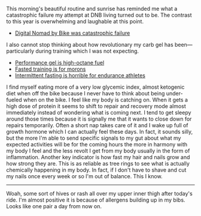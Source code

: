 This morning's beautiful routine and sunrise has reminded me what a catastrophic failure my attempt at DNB living turned out to be. The contrast to this year is overwhelming and laughable at this point. 

- [Digital Nomad by Bike was catastrophic failure](../Outdoor%20sports/Digital%20Nomad%20by%20Bike%20was%20catastrophic%20failure.md)

I also cannot stop thinking about how revolutionary my carb gel has been—particularly during training which I was not expecting.

- [Performance gel is high-octane fuel](../Fitness/Performance%20gel%20is%20high-octane%20fuel.md)
- [Fasted training is for morons](../Fitness/Fasted%20training%20is%20for%20morons.md)
- [Intermittent fasting is horrible for endurance athletes](../Fitness/Intermittent%20fasting%20is%20horrible%20for%20endurance%20athletes.md)

I find myself eating more of a very low glycemic index, almost ketogenic diet when off the bike because I never have to think about being under-fueled when on the bike. I feel like my body is catching on. When it gets a high dose of protein it seems to shift to repair and recovery mode almost immediately instead of wondering what is coming next. I tend to get sleepy around those times because it is signally me that it wants to close down for repairs temporarily. Often a short nap takes care of it and I wake up full of growth hormone which I can actually feel these days. In fact, it sounds silly, but the more I'm able to send specific signals to my gut about what my expected activities will be for the coming hours the more in harmony with my body I feel and the less revolt I get from my body usually in the form of inflammation. Another key indicator is how fast my hair and nails grow and how strong they are. This is as reliable as tree rings to see what is actually chemically happening in my body. In fact, if I don't have to shave and cut my nails once every week or so I'm out of balance. This I know.

----

Woah, some sort of hives or rash all over my upper inner thigh after today's ride. I'm almost positive it is because of allergens building up in my bibs. Looks like one pair a day from now on.